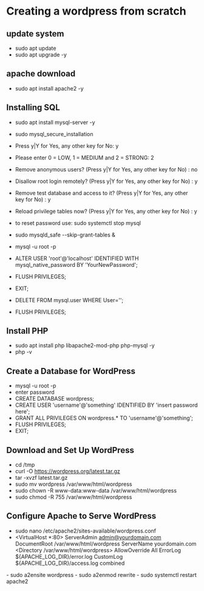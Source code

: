 # Creating a wordpress from scratch

## update system
- sudo apt update
- sudo apt upgrade -y

## apache download
- sudo apt install apache2 -y

## Installing SQL
- sudo apt install mysql-server -y
- sudo mysql_secure_installation
- Press y|Y for Yes, any other key for No: y
- Please enter 0 = LOW, 1 = MEDIUM and 2 = STRONG: 2
- Remove anonymous users? (Press y|Y for Yes, any other key for No) : no
- Disallow root login remotely? (Press y|Y for Yes, any other key for No) : y
- Remove test database and access to it? (Press y|Y for Yes, any other key for No) : y
- Reload privilege tables now? (Press y|Y for Yes, any other key for No) : y

- to reset password use: sudo systemctl stop mysql
- sudo mysqld_safe --skip-grant-tables &
- mysql -u root -p
- ALTER USER 'root'@'localhost' IDENTIFIED WITH mysql_native_password BY 'YourNewPassword';
- FLUSH PRIVILEGES;
- EXIT;
- DELETE FROM mysql.user WHERE User='';
- FLUSH PRIVILEGES;

## Install PHP
- sudo apt install php libapache2-mod-php php-mysql -y
- php -v

## Create a Database for WordPress
- mysql -u root -p
- enter password
- CREATE DATABASE wordpress;
- CREATE USER 'username'@'something' IDENTIFIED BY 'insert password here';
- GRANT ALL PRIVILEGES ON wordpress.* TO 'username'@'something';
- FLUSH PRIVILEGES;
- EXIT;

## Download and Set Up WordPress
- cd /tmp
- curl -O https://wordpress.org/latest.tar.gz
- tar -xvzf latest.tar.gz
- sudo mv wordpress /var/www/html/wordpress
- sudo chown -R www-data:www-data /var/www/html/wordpress
- sudo chmod -R 755 /var/www/html/wordpress

## Configure Apache to Serve WordPress
- sudo nano /etc/apache2/sites-available/wordpress.conf
- <VirtualHost *:80>
    ServerAdmin admin@yourdomain.com
    DocumentRoot /var/www/html/wordpress
    ServerName yourdomain.com
    <Directory /var/www/html/wordpress>
        AllowOverride All
    </Directory>
    ErrorLog ${APACHE_LOG_DIR}/error.log
    CustomLog ${APACHE_LOG_DIR}/access.log combined
</VirtualHost>
- sudo a2ensite wordpress
- sudo a2enmod rewrite
- sudo systemctl restart apache2




